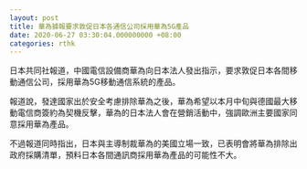 ```yaml
---
layout: post
title: 華為據報要求敦促日本各通信公司採用華為5G產品
date: 2020-06-27 03:30:04.000000000 +08:00
categories: rthk
---
```


日本共同社報道，中國電信設備商華為向日本法人發出指示，要求敦促日本各間移動通信公司，採用華為5G移動通信系統的產品。

報道說，發達國家出於安全考慮排除華為之後，華為希望以本月中旬與德國最大移動電信商簽約為契機反擊，華為的日本法人會在營銷活動中，強調歐洲主要國家同意採用華為產品。

不過報道同時指出，日本與主導制裁華為的美國立場一致，已表明會將華為排除出政府採購清單，預料日本各間通訊商採用華為產品的可能性不大。
